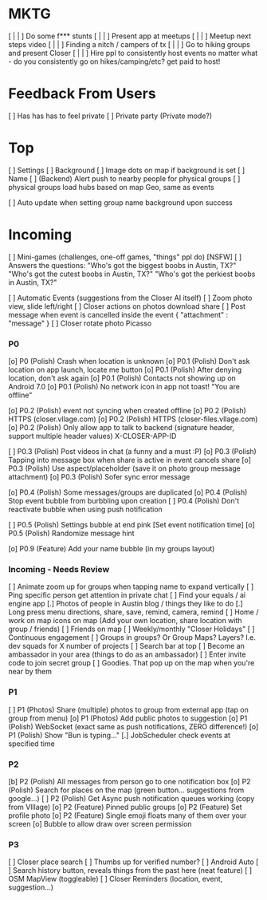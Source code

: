 
# MKTG

 [ | | ] Do some f*** stunts
 [ | | ] Present app at meetups
 [ | | ] Meetup next steps video
 [ | | ] Finding a nitch / campers of tx
 [ | | ] Go to hiking groups and present Closer
 [ | | ] Hire ppl to consistently host events no matter what - do you consistently go on hikes/camping/etc? get paid to host!

# Feedback From Users

 [ ] Has has has to feel private
 [ ] Private party (Private mode?)

# Top

 [ ] Settings
    [ ] Background
        [ ] Image dots on map if background is set
    [ ] Name
 [ ] (Backend) Alert push to nearby people for physical groups
 [ ] physical groups load hubs based on map Geo, same as events

 [ ] Auto update when setting group name background upon success

# Incoming

 [ ] Mini-games (challenges, one-off games, "things" ppl do) [NSFW]
    [ ] Answers the questions:
        "Who's got the biggest boobs in Austin, TX?"
        "Who's got the cutest boobs in Austin, TX?"
        "Who's got the perkiest boobs in Austin, TX?"

 [ ] Automatic Events (suggestions from the Closer AI itself)
 [ ] Zoom photo view, slide left/right
 [ ] Closer actions on photos download share
 [ ] Post message when event is cancelled inside the event { "attachment" : "message" }
 [ ] Closer rotate photo Picasso

### P0 ###

 [o] P0 (Polish) Crash when location is unknown
 [o] P0.1 (Polish) Don't ask location on app launch, locate me button
 [o] P0.1 (Polish) After denying location, don't ask again
 [o] P0.1 (Polish) Contacts not showing up on Android 7.0
 [o] P0.1 (Polish) No network icon in app not toast! "You are offline"

 [o] P0.2 (Polish) event not syncing when created offline
 [o] P0.2 (Polish) HTTPS (closer.vllage.com)
 [o] P0.2 (Polish) HTTPS (closer-files.vllage.com)
 [o] P0.2 (Polish) Only allow app to talk to backend (signature header, support multiple header values) X-CLOSER-APP-ID

 [ ] P0.3 (Polish) Post videos in chat (a funny and a must :P)
 [o] P0.3 (Polish) Tapping into message box when share is active in event cancels share
 [o] P0.3 (Polish) Use aspect/placeholder (save it on photo group message attachment)
 [o] P0.3 (Polish) Sofer sync error message

 [o] P0.4 (Polish) Some messages/groups are duplicated
 [o] P0.4 (Polish) Stop event bubble from burbbling upon creation
 [ ] P0.4 (Polish) Don't reactivate bubble when using push notification

 [ ] P0.5 (Polish) Settings bubble at end pink [Set event notification time]
 [o] P0.5 (Polish) Randomize message hint

 [o] P0.9 (Feature) Add your name bubble (in my groups layout)

### Incoming - Needs Review ###

 [ ] Animate zoom up for groups when tapping name to expand vertically
 [ ] Ping specific person get attention in private chat
 [ ] Find your equals / ai engine app
 [.] Photos of people in Austin blog / things they like to do
 [.] Long press menu directions, share, save, remind, camera, remind
 [ ] Home / work on map icons on map (Add your own location, share location with group / friends)
    [ ] Friends on map
 [ ] Weekly/monthly "Closer Holidays"
    [ ] Continuous engagement
 [ ] Groups in groups? Or Group Maps? Layers? I.e. dev squads for X number of projects
 [ ] Search bar at top
 [ ] Become an ambassador in your area (things to do as an ambassador)
 [ ] Enter invite code to join secret group
 [ ] Goodies.  That pop up on the map when you're near by them

### P1 ###

 [ ] P1 (Photos) Share (multiple) photos to group from external app (tap on group from menu)
 [o] P1 (Photos) Add public photos to suggestion
 [o] P1 (Polish) WebSocket (exact same as push notifications, ZERO difference!)
 [o] P1 (Polish) Show "Bun is typing..."
    [.] JobScheduler check events at specified time

### P2 ###

 [b] P2 (Polish) All messages from person go to one notification box
 [o] P2 (Polish) Search for places on the map (green button... suggestions from google...)
 [ ] P2 (Polish) Get Async push notification queues working (copy from Vlllage)
 [o] P2 (Feature) Pinned public groups
 [o] P2 (Feature) Set profile photo
 [o] P2 (Feature) Single emoji floats many of them over your screen
    [o] Bubble to allow draw over screen permission

### P3 ###

 [ ] Closer place search
     [ ] Thumbs up for verified number?
 [ ] Android Auto
 [ ] Search history button, reveals things from the past here (neat feature)
 [ ] OSM MapView (toggleable)
 [ ] Closer Reminders (location, event, suggestion...)
